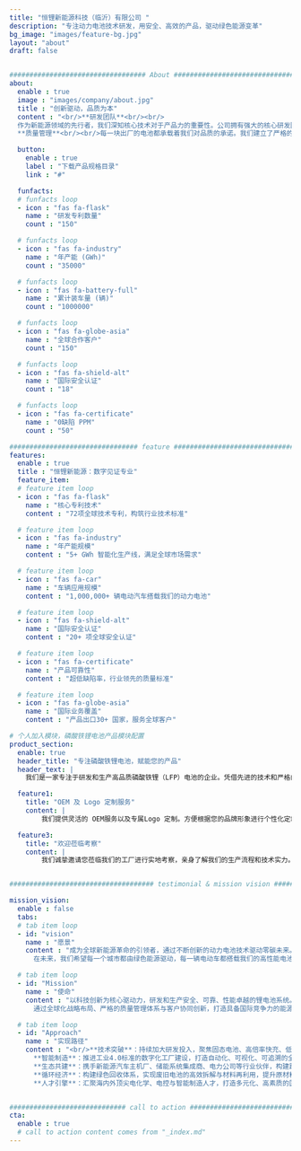 ```yaml
---
title: "恒锂新能源科技（临沂）有限公司 "
description: "专注动力电池技术研发，用安全、高效的产品，驱动绿色能源变革"
bg_image: "images/feature-bg.jpg"
layout: "about"
draft: false


################################## About #####################################
about:
  enable : true
  image : "images/company/about.jpg"
  title : "创新驱动，品质为本"
  content : "<br/>**研发团队**<br/><br/>
  作为新能源领域的先行者，我们深知核心技术对于产品力的重要性。公司拥有强大的核心研发团队，汇聚行业顶尖专家，致力于锂电池前沿技术的探索与创新。我们凭借自主知识产权和多项专利技术，确保产品始终走在行业前沿<br/><br/>
  **质量管理**<br/><br/>每一块出厂的电池都承载着我们对品质的承诺。我们建立了严格的质量管理体系，从原材料采购、电芯筛选到生产组装，再到出厂前的多重检测，每一步都精益求精，确保为您提供性能卓越、安全可靠的高品质电池产品。"

  button:
    enable : true
    label : "下载产品规格目录"
    link : "#"

  funfacts:
  # funfacts loop
  - icon : "fas fa-flask"
    name : "研发专利数量"
    count : "150"

  # funfacts loop
  - icon : "fas fa-industry"
    name : "年产能 (GWh)"
    count : "35000"

  # funfacts loop
  - icon : "fas fa-battery-full"
    name : "累计装车量 (辆)"
    count : "1000000"

  # funfacts loop
  - icon : "fas fa-globe-asia"
    name : "全球合作客户"
    count : "150"

  # funfacts loop
  - icon : "fas fa-shield-alt"
    name : "国际安全认证"
    count : "18"

  # funfacts loop
  - icon : "fas fa-certificate"
    name : "0缺陷 PPM"
    count : "50"

################################ feature #####################################
features:
  enable : true
  title : "恒锂新能源：数字见证专业"
  feature_item:
  # feature item loop
  - icon : "fas fa-flask"
    name : "核心专利技术"
    content : "72项全球技术专利，构筑行业技术标准"

  # feature item loop
  - icon : "fas fa-industry"
    name : "年产能规模"
    content : "5+ GWh 智能化生产线，满足全球市场需求"

  # feature item loop
  - icon : "fas fa-car"
    name : "车辆应用规模"
    content : "1,000,000+ 辆电动汽车搭载我们的动力电池"

  # feature item loop
  - icon : "fas fa-shield-alt"
    name : "国际安全认证"
    content : "20+ 项全球安全认证"

  # feature item loop
  - icon : "fas fa-certificate"
    name : "产品可靠性"
    content : "超低缺陷率，行业领先的质量标准"

  # feature item loop
  - icon : "fas fa-globe-asia"
    name : "国际业务覆盖"
    content : "产品出口30+ 国家，服务全球客户"

# 个人加入模块，磷酸铁锂电池产品模块配置
product_section:
  enable: true
  header_title: "专注磷酸铁锂电池，赋能您的产品"
  header_text: |
    我们是一家专注于研发和生产高品质磷酸铁锂（LFP）电池的企业。凭借先进的技术和严格的质量控制体系，我们致力于为各行业客户提供安全、可靠、长寿命的能源解决方案。

  feature1:
    title: "OEM 及 Logo 定制服务"
    content: |
        我们提供灵活的 OEM服务以及专属Logo 定制。方便根据您的品牌形象进行个性化定制。

  feature3:
    title: "欢迎莅临考察"
    content: |
        我们诚挚邀请您莅临我们的工厂进行实地考察，亲身了解我们的生产流程和技术实力。


#################################### testimonial & mission vision #######################################

mission_vision:
  enable : false
  tabs:
  # tab item loop
  - id: "vision"
    name : "愿景"
    content : "成为全球新能源革命的引领者，通过不断创新的动力电池技术驱动零碳未来。我们立志打造一个绿色、智能、高效的能源世界，不仅为电动交通和智慧储能提供核心动力，更为地球生态修复和人类文明的可持续发展贡献力量。  
      在未来，我们希望每一个城市都由绿色能源驱动，每一辆电动车都搭载我们的高性能电池，每一个家庭都能接入安全、清洁、智能的储能系统。我们将以全球视野、技术为本，走在能源变革的前沿，推动从化石能源向可再生能源的深度转型，最终实现人类与自然的和谐共生。"

  # tab item loop
  - id: "Mission"
    name : "使命"
    content : "以科技创新为核心驱动力，研发和生产安全、可靠、性能卓越的锂电池系统。我们致力于为新能源汽车、工业储能、家庭储能等多元化场景提供高效、智能、绿色的能源解决方案。  
      通过全球化战略布局、严格的质量管理体系与客户协同创新，打造具备国际竞争力的能源品牌，助力交通电动化、能源低碳化、电网智能化的全球升级进程。我们的使命不仅是提供电力，更是推动世界向更环保、更可持续的方向前进。"

  # tab item loop
  - id: "Approach"
    name : "实现路径"
    content : "<br/>**技术突破**：持续加大研发投入，聚焦固态电池、高倍率快充、低温启动、热管理系统等关键技术，实现能量密度与安全性的双重跃升。<br>
      **智能制造**：推进工业4.0标准的数字化工厂建设，打造自动化、可视化、可追溯的全流程智能生产体系，从源头保障产品一致性与卓越品质。<br>
      **生态共建**：携手新能源汽车主机厂、储能系统集成商、电力公司等行业伙伴，构建跨产业协同的闭环生态链，推动产业共赢和技术融合发展。<br>
      **循环经济**：构建绿色回收体系，实现废旧电池的高效拆解与材料再利用，提升原材料利用率至95%以上，降低资源消耗，践行可持续发展承诺。<br>
      **人才引擎**：汇聚海内外顶尖电化学、电控与智能制造人才，打造多元化、高素质的国际化团队，通过持续激励与技术交流，保持创新活力与行业领先地位。"


############################# call to action #################################
cta:
  enable : true
  # call to action content comes from "_index.md"
---
```

